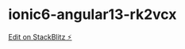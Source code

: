 # ionic6-angular13-rk2vcx

[Edit on StackBlitz ⚡️](https://stackblitz.com/edit/ionic6-angular13-rk2vcx)